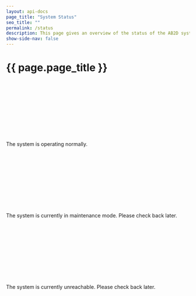 ```yaml
---
layout: api-docs
page_title: "System Status"
seo_title: ""
permalink: /status
description: This page gives an overview of the status of the AB2D systems.
show-side-nav: false
---
```


# {{ page.page_title }}

<div class="margin-top-1">
    <div id="success" class="display-flex flex-align-center display-none">
        <svg class="usa-icon text-green" aria-hidden="true" role="img">
            <use xlink:href="{{ '/assets/uswds/img/sprite.svg#check_circle' | relative_url }}"></use>
        </svg>
        <p class="padding-05 margin-0">The system is operating normally.</p>
    </div>
    <div id="maintenance" class="display-flex flex-align-center display-none">
        <svg class="usa-icon text-red" aria-hidden="true" role="img">
            <use xlink:href="{{ '/assets/uswds/img/sprite.svg#cancel' | relative_url }}"></use>
        </svg>
        <p class="padding-05 margin-0">
            The system is currently in maintenance mode. Please check back later.
        </p>
    </div>
    <div id="unreachable" class="display-flex flex-align-center display-none">
        <svg class="usa-icon text-red" aria-hidden="true" role="img">
            <use xlink:href="{{ '/assets/uswds/img/sprite.svg#cancel' | relative_url }}"></use>
        </svg>
        <p class="padding-05 margin-0">
            The system is currently unreachable. Please check back later.
        </p>
    </div>
</div>

<script>
    async function pollServer() {
        const successEl = document.getElementById("success");
        const maintenanceEl = document.getElementById("maintenance");
        const unreachableEl = document.getElementById("unreachable");

        const baseUrl = "https://api.ab2d.cms.gov/status";

        try {
            const response = await fetch(baseUrl);
            if (!response.ok) {
                throw new Error(`Response status: ${response.status}`);
            }

            const data = await response.json();

            console.log({ data })

            if (data.maintenanceMode === "false") {
                successEl?.classList.remove("display-none");

                maintenanceEl?.classList.add("display-none");
                unreachableEl?.classList.add("display-none");
            } else {
                maintenanceEl?.classList.remove("display-none");

                successEl?.classList.add("display-none");
                unreachableEl?.classList.add("display-none");
            }
        } catch (error) {
            console.error(error.message);
            unreachableEl?.classList.remove("display-none");

            maintenanceEl?.classList.add("display-none");
            successEl?.classList.add("display-none");
        }
    }

    document.addEventListener('DOMContentLoaded', function () {
        pollServer();
        setInterval(pollServer, 10000);
    })
</script>
